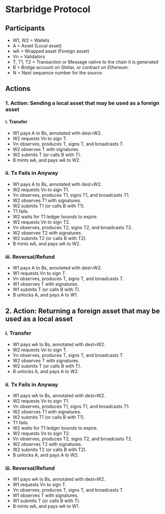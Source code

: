 # Starbridge Protocol

## Participants
- W1, W2 = Wallets
- A = Asset (Local asset)
- wA = Wrapped asset (Foreign asset)
- Vn = Validators
- T, T1, T2 = Transaction or Message native to the chain it is generated
- B = Bridge account on Stellar, or contract on Ethereum.
- N = Next sequence number for the source.

## Actions

### 1. Action: Sending a local asset that may be used as a foreign asset

#### i. Transfer
- W1 pays A to Bs, annotated with dest=W2.
- W2 requests Vn to sign T.
- Vn observes, produces T, signs T, and broadcasts T.
- W2 observes T with signatures.
- W2 submits T (or calls B with T).
- B mints wA, and pays wA to W2.

### ii. Tx Fails in Anyway
- W1 pays A to Bs, annotated with dest=W2.
- W2 requests Vn to sign T1.
- Vn observes, produces T1, signs T1, and broadcasts T1.
- W2 observes T1 with signatures.
- W2 submits T1 (or calls B with T1).
- T1 fails.
- W2 waits for T1 ledger bounds to expire.
- W2 requests Vn to sign T2.
- Vn observes, produces T2, signs T2, and broadcasts T2.
- W2 observes T2 with signatures.
- W2 submits T2 (or calls B with T2).
- B mints wA, and pays wA to W2.

### iii. Reversal/Refund
- W1 pays A to Bs, annotated with dest=W2.
- W1 requests Vn to sign T.
- Vn observes, produces T, signs T, and broadcasts T.
- W1 observes T with signatures.
- W1 submits T (or calls B with T).
- B unlocks A, and pays A to W1.

## 2. Action: Returning a foreign asset that may be used as a local asset

### i. Transfer
- W1 pays wA to Bs, annotated with dest=W2.
- W2 requests Vn to sign T.
- Vn observes, produces T, signs T, and broadcasts T.
- W2 observes T with signatures.
- W2 submits T (or calls B with T).
- B unlocks A, and pays A to W2.

### ii. Tx Fails in Anyway
- W1 pays wA to Bs, annotated with dest=W2.
- W2 requests Vn to sign T1.
- Vn observes, produces T1, signs T1, and broadcasts T1.
- W2 observes T1 with signatures.
- W2 submits T1 (or calls B with T1).
- T1 fails.
- W2 waits for T1 ledger bounds to expire.
- W2 requests Vn to sign T2.
- Vn observes, produces T2, signs T2, and broadcasts T2.
- W2 observes T2 with signatures.
- W2 submits T2 (or calls B with T2).
- B unlocks A, and pays A to W2.

### iii. Reversal/Refund
- W1 pays wA to Bs, annotated with dest=W2.
- W1 requests Vn to sign T.
- Vn observes, produces T, signs T, and broadcasts T.
- W1 observes T with signatures.
- W1 submits T (or calls B with T).
- B mints wA, and pays wA to W1.
